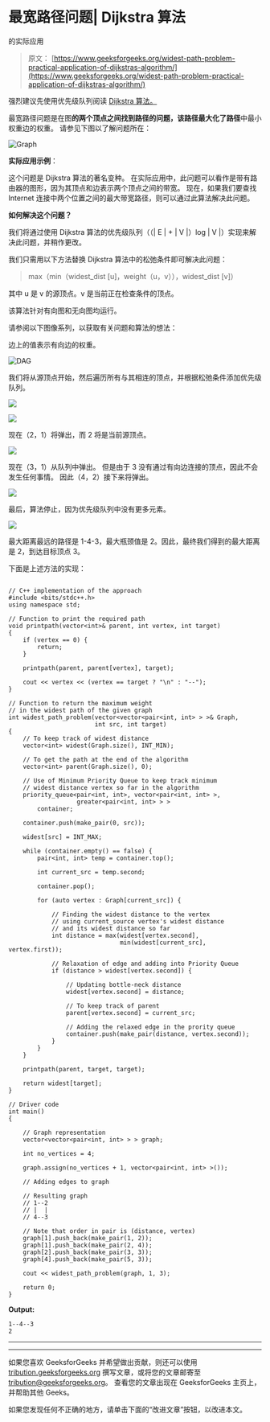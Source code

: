 # 最宽路径问题| Dijkstra 算法

的实际应用

> 原文： [https://www.geeksforgeeks.org/widest-path-problem-practical-application-of-dijkstras-algorithm/](https://www.geeksforgeeks.org/widest-path-problem-practical-application-of-dijkstras-algorithm/)

强烈建议先使用优先级队列阅读 [Dijkstra 算法。](https://www.geeksforgeeks.org/dijkstras-shortest-path-algorithm-using-priority_queue-stl/)

最宽路径问题是在图**的两个顶点之间找到路径的问题，该路径最大化了路径**中最小权重边的权重。 请参见下图以了解问题所在：

![Graph](img/67bc793c40c778ab962b64e8a0200c3d.png)

**实际应用示例**：

这个问题是 Dijkstra 算法的著名变种。 在实际应用中，此问题可以看作是带有路由器的图形，因为其顶点和边表示两个顶点之间的带宽。 现在，如果我们要查找 Internet 连接中两个位置之间的最大带宽路径，则可以通过此算法解决此问题。

**如何解决这个问题？**

我们将通过使用 Dijkstra 算法的优先级队列（（| E | + | V |）log | V |）实现来解决此问题，并稍作更改。

我们只需用以下方法替换 Dijkstra 算法中的松弛条件即可解决此问题：

> max（min（widest_dist [u]，weight（u，v）），widest_dist [v]）

其中 u 是 v 的源顶点。v 是当前正在检查条件的顶点。

该算法针对有向图和无向图均运行。

请参阅以下图像系列，以获取有关问题和算法的想法：

边上的值表示有向边的权重。

![DAG](img/1bf09efb6453d84484bdb10d6322d013.png)

我们将从源顶点开始，然后遍历所有与其相连的顶点，并根据松弛条件添加优先级队列。

![](img/d2270bf13cce586b42df9154beec790c.png)

![](img/20c9cdb531fc9819f7d6090ce7bca6f6.png)

现在（2，1）将弹出，而 2 将是当前源顶点。

![](img/da518a500ed544c1c429c5c8bcc2a906.png)

现在（3，1）从队列中弹出。 但是由于 3 没有通过有向边连接的顶点，因此不会发生任何事情。 因此（4，2）接下来将弹出。

![](img/4adeddb9cead19a5da4efabfd717f9bc.png)

最后，算法停止，因为优先级队列中没有更多元素。

![](img/5cce6dd21367b9ee1e4d0e5c7856ae8b.png)

最大距离最远的路径是 1-4-3，最大瓶颈值是 2。因此，最终我们得到的最大距离是 2，到达目标顶点 3。

下面是上述方法的实现：

```

// C++ implementation of the approach 
#include <bits/stdc++.h> 
using namespace std; 

// Function to print the required path 
void printpath(vector<int>& parent, int vertex, int target) 
{ 
    if (vertex == 0) { 
        return; 
    } 

    printpath(parent, parent[vertex], target); 

    cout << vertex << (vertex == target ? "\n" : "--"); 
} 

// Function to return the maximum weight 
// in the widest path of the given graph 
int widest_path_problem(vector<vector<pair<int, int> > >& Graph, 
                        int src, int target) 
{ 
    // To keep track of widest distance 
    vector<int> widest(Graph.size(), INT_MIN); 

    // To get the path at the end of the algorithm 
    vector<int> parent(Graph.size(), 0); 

    // Use of Minimum Priority Queue to keep track minimum 
    // widest distance vertex so far in the algorithm 
    priority_queue<pair<int, int>, vector<pair<int, int> >, 
                   greater<pair<int, int> > > 
        container; 

    container.push(make_pair(0, src)); 

    widest[src] = INT_MAX; 

    while (container.empty() == false) { 
        pair<int, int> temp = container.top(); 

        int current_src = temp.second; 

        container.pop(); 

        for (auto vertex : Graph[current_src]) { 

            // Finding the widest distance to the vertex 
            // using current_source vertex's widest distance 
            // and its widest distance so far 
            int distance = max(widest[vertex.second], 
                               min(widest[current_src], vertex.first)); 

            // Relaxation of edge and adding into Priority Queue 
            if (distance > widest[vertex.second]) { 

                // Updating bottle-neck distance 
                widest[vertex.second] = distance; 

                // To keep track of parent 
                parent[vertex.second] = current_src; 

                // Adding the relaxed edge in the prority queue 
                container.push(make_pair(distance, vertex.second)); 
            } 
        } 
    } 

    printpath(parent, target, target); 

    return widest[target]; 
} 

// Driver code 
int main() 
{ 

    // Graph representation 
    vector<vector<pair<int, int> > > graph; 

    int no_vertices = 4; 

    graph.assign(no_vertices + 1, vector<pair<int, int> >()); 

    // Adding edges to graph 

    // Resulting graph 
    // 1--2 
    // |  | 
    // 4--3 

    // Note that order in pair is (distance, vertex) 
    graph[1].push_back(make_pair(1, 2)); 
    graph[1].push_back(make_pair(2, 4)); 
    graph[2].push_back(make_pair(3, 3)); 
    graph[4].push_back(make_pair(5, 3)); 

    cout << widest_path_problem(graph, 1, 3); 

    return 0; 
} 

```

**Output:**

```
1--4--3
2

```



* * *

* * *

如果您喜欢 GeeksforGeeks 并希望做出贡献，则还可以使用 [tribution.geeksforgeeks.org](https://contribute.geeksforgeeks.org/) 撰写文章，或将您的文章邮寄至 tribution@geeksforgeeks.org。 查看您的文章出现在 GeeksforGeeks 主页上，并帮助其他 Geeks。

如果您发现任何不正确的地方，请单击下面的“改进文章”按钮，以改进本文。